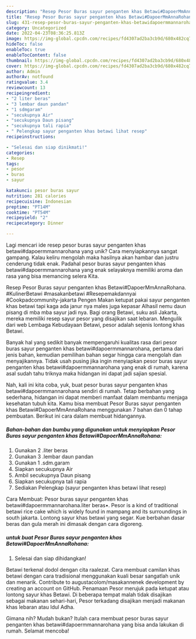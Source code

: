 ```yaml
---
description: "Resep Pesor Buras sayur penganten khas Betawi#DapoerMmAnnaRohana yang Mantap"
title: "Resep Pesor Buras sayur penganten khas Betawi#DapoerMmAnnaRohana yang Mantap"
slug: 431-resep-pesor-buras-sayur-penganten-khas-betawidapoermmannarohana-yang-mantap
category: Uncategorized
date: 2022-04-23T08:36:25.813Z
image: https://img-global.cpcdn.com/recipes/fd4307ad2ba3cb9d/680x482cq70/pesor-buras-sayur-penganten-khas-betawidapoermmannarohana-foto-resep-utama.jpg
hideToc: false
enableToc: true
enableTocContent: false
thumbnail: https://img-global.cpcdn.com/recipes/fd4307ad2ba3cb9d/680x482cq70/pesor-buras-sayur-penganten-khas-betawidapoermmannarohana-foto-resep-utama.jpg
cover: https://img-global.cpcdn.com/recipes/fd4307ad2ba3cb9d/680x482cq70/pesor-buras-sayur-penganten-khas-betawidapoermmannarohana-foto-resep-utama.jpg
author: Admin
authorAv: notfound
ratingvalue: 3.4
reviewcount: 13
recipeingredient:
- "2 liter beras"
- "3 lembar daun pandan"
- "1 sdmgaram"
- "secukupnya Air"
- "secukupnya Daun pisang"
- "secukupnya tali rapia"
- " Pelengkap sayur penganten khas betawi lihat resep"
recipeinstructions:

- "Selesai dan siap dinikmati!"
categories:
- Resep
tags:
- pesor
- buras
- sayur

katakunci: pesor buras sayur 
nutrition: 281 calories
recipecuisine: Indonesian
preptime: "PT14M"
cooktime: "PT54M"
recipeyield: "2"
recipecategory: Dinner

---
```





Lagi mencari ide resep pesor buras sayur penganten khas betawi#dapoermmannarohana yang unik? Cara menyiapkannya sangat gampang. Kalau keliru mengolah maka hasilnya akan hambar dan justru cenderung tidak enak. Padahal pesor buras sayur penganten khas betawi#dapoermmannarohana yang enak selayaknya memiliki aroma dan rasa yang bisa memancing selera Kita.





Resep Pesor Buras sayur penganten khas Betawi#DapoerMmAnnaRohana. #KulinerBetawi #masakanbetawi #Resepemakdannyai #Cookpadcommunity-jakarta Pengen Makan ketupat pakai sayur penganten khas betawi tapi kaga ada janur nya males juga kepasar Alhasil nemu daun pisang di mba mba sayur jadi nya. Bagi orang Betawi, suku asli Jakarta, mereka memiliki resep sayur pesor yang disajikan saat lebaran. Mengulik dari web Lembaga Kebudayaan Betawi, pesor adalah sejenis lontong khas Betawi.

Banyak hal yang sedikit banyak mempengaruhi kualitas rasa dari pesor buras sayur penganten khas betawi#dapoermmannarohana, pertama dari jenis bahan, kemudian pemilihan bahan segar hingga cara mengolah dan menyajikannya. Tidak usah pusing jika ingin menyiapkan pesor buras sayur penganten khas betawi#dapoermmannarohana yang enak di rumah, karena asal sudah tahu triknya maka hidangan ini dapat jadi sajian spesial.






Nah, kali ini kita coba, yuk, buat pesor buras sayur penganten khas betawi#dapoermmannarohana sendiri di rumah. Tetap berbahan yang sederhana, hidangan ini dapat memberi manfaat dalam membantu menjaga kesehatan tubuh kita. Kamu bisa membuat Pesor Buras sayur penganten khas Betawi#DapoerMmAnnaRohana menggunakan 7 bahan dan 0 tahap pembuatan. Berikut ini cara dalam membuat hidangannya.

<!--inarticleads1-->

##### Bahan-bahan dan bumbu yang digunakan untuk menyiapkan Pesor Buras sayur penganten khas Betawi#DapoerMmAnnaRohana:

1. Gunakan 2 .liter beras
1. Gunakan 3 .lembar daun pandan
1. Gunakan 1 .sdm.garam
1. Siapkan secukupnya Air
1. Ambil secukupnya Daun pisang
1. Siapkan secukupnya tali rapia
1. Sediakan  Pelengkap (sayur penganten khas betawi lihat resep)


Cara Membuat: Pesor buras sayur penganten khas betawi#dapoermmannarohana.liter beras•. Pesor is a kind of traditional betawi rice cake which is widely found in mampang and its surroundings in south jakarta. Lontong sayur khas betawi yang segar. Kue berbahan dasar beras dan gula merah ini dimasak dengan cara digoreng. 

<!--inarticleads2-->

#####  untuk buat Pesor Buras sayur penganten khas Betawi#DapoerMmAnnaRohana:


1. Selesai dan siap dihidangkan!

Betawi terkenal dodol dengan cita raalezat. Cara membuat camilan khas betawi dengan cara tradisional menggunakan kuali besar sangatlah unik dan menarik. Contribute to augustacolom/masakannenek development by creating an account on GitHub. Penamaan Pesor merujuk pada ketupat atau lontong sayur khas Betawi. Di beberapa tempat malah tidak disajikan sebagai makanan sehari-hari, Pesor terkadang disajikan menjadi makanan khas lebaran atau Idul Adha. 

Gimana nih? Mudah bukan? Itulah cara membuat pesor buras sayur penganten khas betawi#dapoermmannarohana yang bisa anda lakukan di rumah. Selamat mencoba!

